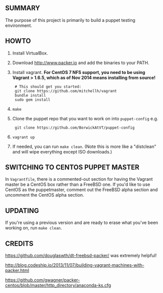 SUMMARY
---

The purpose of this project is primarily to build a puppet testing
environment.

HOWTO
---

1. Install VirtualBox.

2. Download http://www.packer.io and add the binaries to your PATH.

3. Install vagrant. **For CentOS 7 NFS support, you need to be using Vagrant > 1.6.5, which as of Nov 2014 means installing from source!**

        # This should get you started:
        git clone https://github.com/mitchellh/vagrant
		bundle install
		sudo gem install

5. `make`

6. Clone the puppet repo that you want to work on into `puppet-config` e.g.

        git clone https://github.com/BorwickAtVT/puppet-config

6. `vagrant up`

7. If needed, you can run `make clean`. (Note this is more like a
   "distclean" and will wipe everything except ISO downloads.)

SWITCHING TO CENTOS PUPPET MASTER
---

In `Vagrantfile`, there is a commented-out section for having the Vagrant master
be a CentOS box rather than a FreeBSD one. If you'd like to use CentOS as the
puppetmaster, comment out the FreeBSD alpha section and uncomment the CentOS
alpha section.

UPDATING
---

If you're using a previous version and are ready to erase what you've
been working on, run `make clean`.

CREDITS
---

https://github.com/douglaswth/dt-freebsd-packer/ was extremely
helpful!

http://blog.codeship.io/2013/11/07/building-vagrant-machines-with-packer.html

https://github.com/gwagner/packer-centos/blob/master/http_directory/anaconda-ks.cfg
